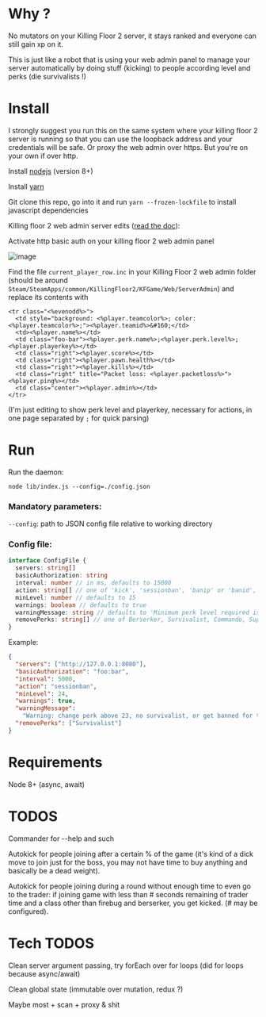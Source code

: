 # Why ?

No mutators on your Killing Floor 2 server, it stays ranked and everyone can still gain xp on it.

This is just like a robot that is using your web admin panel to manage your server automatically by doing stuff (kicking) to people according level and perks (die survivalists !)

# Install

I strongly suggest you run this on the same system where your killing floor 2 server is running so that you can use the loopback address and your credentials will be safe. Or proxy the web admin over https. But you're on your own if over http.

Install [nodejs](https://nodejs.org) (version 8+)

Install [yarn](https://yarnpkg.com)

Git clone this repo, go into it and run `yarn --frozen-lockfile` to install javascript dependencies

Killing floor 2 web admin server edits ([read the doc](https://wiki.tripwireinteractive.com/index.php?title=Dedicated_Server_%28Killing_Floor_2%29#Setting_Up_Web_Admin)):

Activate http basic auth on your killing floor 2 web admin panel

![image](https://user-images.githubusercontent.com/1826366/35134456-bd68cd68-fcd6-11e7-882b-3b8453a3a356.png)

Find the file `current_player_row.inc` in your Killing Floor 2 web admin folder (should be around `Steam/SteamApps/common/KillingFloor2/KFGame/Web/ServerAdmin`) and replace its contents with

```
<tr class="<%evenodd%>">
  <td style="background: <%player.teamcolor%>; color: <%player.teamcolor%>;"><%player.teamid%>&#160;</td>
  <td><%player.name%></td>
  <td class="foo-bar"><%player.perk.name%>;<%player.perk.level%>;<%player.playerkey%></td>
  <td class="right"><%player.score%></td>
  <td class="right"><%player.pawn.health%></td>
  <td class="right"><%player.kills%></td>
  <td class="right" title="Packet loss: <%player.packetloss%>"><%player.ping%></td>
  <td class="center"><%player.admin%></td>
</tr>
```

(I'm just editing to show perk level and playerkey, necessary for actions, in one page separated by `;` for quick parsing)

# Run

Run the daemon:

`node lib/index.js --config=./config.json`

### Mandatory parameters:

`--config`: path to JSON config file relative to working directory

### Config file:

```ts
interface ConfigFile {
  servers: string[]
  basicAuthorization: string
  interval: number // in ms, defaults to 15000
  action: string[] // one of 'kick', 'sessionban', 'banip' or 'banid', defaults to 'kick'
  minLevel: number // defaults to 15
  warnings: boolean // defaults to true
  warningMessage: string // defaults to 'Minimum perk level required is 15. Change perk or be kicked.'
  removePerks: string[] // one of Berserker, Survivalist, Commando, Support, FieldMedic, Demolitionist, Firebug, Gunslinger, Sharpshooter or SWAT. Defaults to []
}
```

Example:

```json
{
  "servers": ["http://127.0.0.1:8080"],
  "basicAuthorization": "foo:bar",
  "interval": 5000,
  "action": "sessionban",
  "minLevel": 24,
  "warnings": true,
  "warningMessage":
    "Warning: change perk above 23, no survivalist, or get banned for the map",
  "removePerks": ["Survivalist"]
}
```

# Requirements

Node 8+ (async, await)

# TODOS

Commander for --help and such

Autokick for people joining after a certain % of the game (it's kind of a dick move to join just for the boss, you may not have time to buy anything and basically be a dead weight).

Autokick for people joining during a round without enough time to even go to the trader: if joining game with less than # seconds remaining of trader time and a class other than firebug and berserker, you get kicked. (# may be configured).

# Tech TODOS

Clean server argument passing, try forEach over for loops (did for loops because async/await)

Clean global state (immutable over mutation, redux ?)

Maybe most + scan + proxy & shit
